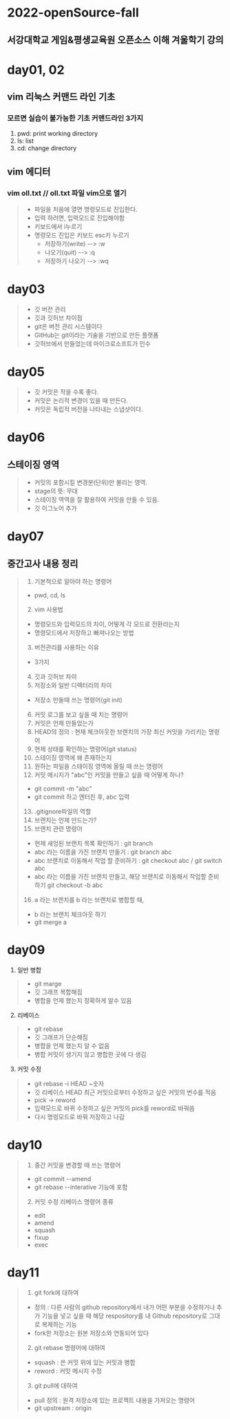 2022-openSource-fall
=====================
서강대학교 게임&amp;평생교육원 오픈소스 이해 겨울학기 강의
--------------------------------------------------------

# day01, 02
## vim 리눅스 커맨드 라인 기초
### 모르면 실습이 불가능한 기초 커맨드라인 3가지
1. pwd: print working directory
2. ls: list
3. cd: change directory
## vim 에디터
### vim oll.txt // oll.txt 파일 vim으로 열기
> * 파일을 처음에 열면 명령모드로 진입한다.
> * 입력 하려면, 입력모드로 진입해야함
>  * 키보드에서 i누르기
> * 명령모드 진입은 키보드 esc키 누르기
>   * 저장하기(write) --> :w
>   * 나오기(quit) --> :q
>   * 저장하기 나오기 --> :wq

# day03
> * 깃 버전 관리
> * 깃과 깃허브 차이점
>  * git은 버전 관리 시스템이다
>  * GitHub는 git이라는 기술을 기반으로 만든 플랫폼
>   * 깃허브에서 만들었는데 마이크로소프트가 인수

# day05
> * 깃 커밋은 작을 수록 좋다.
> * 커밋은 논리적 변경이 있을 때 만든다.
> * 커밋은 독립적 버전을 나타내는 스냅샷이다.

# day06
## 스테이징 영역
> * 커밋의 포함시킬 변경분(단위)만 불리는 영역.
>  * stage의 뜻: 무대
> * 스테이징 역역을 잘 활용하여 커밋을 만들 수 있음.
> * 깃 이그노어 추가

# day07
## 중간고사 내용 정리
> 1. 기본적으로 알아야 하는 명령어
>  * pwd, cd, ls
> 2. vim 사용법
>  * 명령모드와 입력모드의 차이, 어떻게 각 모드로 전환라는지
>  * 명령모드에서 저장하고 빠져나오는 방법
> 3. 버전관리를 사용하는 이유
>  * 3가지
> 4. 깃과 깃허브 차이
> 5. 저장소와 일반 디렉터리의 차이
>  * 저장소 만들때 쓰는 명령어(git init)
> 6. 커밋 로그를 보고 싶을 때 치는 명령어
> 7. 커밋은 언제 만들었는가
> 8. HEAD의 정의 : 현재 체크아웃한 브렌치의 가장 최신 커밋을 가리키는 명령어
> 9. 현제 상태를 확인하는 명령어(git status)
> 10. 스테이징 영역에 왜 존재하는지
> 11. 원하는 파일을 스테이징 영역에 올릴 때 쓰는 명령어
> 12. 커밋 메시지가 "abc"인 커밋을 만들고 싶을 때 어떻게 하나?
>  * git commit -m "abc"
>  * git commit 하고 엔터친 후, abc 입력
> 13. .gitignore파일의 역할
> 14. 브랜치는 언제 만드는가?
> 15. 브랜치 관련 명령어
>  * 현제 새엉된 브랜치 목록 확인하기 : git branch
>  * abc 라는 이름을 가진 브랜치 만들기 : git branch abc
>  * abc 브랜치로 이동해서 작업 할 준비하기 : git checkout abc / git switch abc
>  * abc 라는 이름을 가진 브랜치 만들고, 해당 브랜치로 이동해서 작업할 준비하기  git checkout -b abc
> 16. a 라는 브랜치를 b 라는 브랜치로 병합할 때,
>  * b 라는 브랜치 체크아웃 하기
>  * git merge a

# day09
1. 일반 병합
> * git marge
>  * 깃 그래프 복합해짐
>  * 병합을 언제 했는지 정확하게 알수 있음
2. 리베이스
> * git rebase
>  * 깃 그래프가 단순해짐
>  * 병합을 언제 했는지 알 수 없음
>  * 병합 커밋이 생기지 않고 병합한 곳에 다 생김
3. 커밋 수정
> * git rebase -i HEAD ~숫자
>  * 깃 리베이스 HEAD 최근 커밋으로부터 수정하고 싶은 커밋의 번수를 적음
> * pick -> reword
>  * 입력모드로 바뀌 수정하고 싶은 커밋의 pick를 reword로 바꿔씀
>  * 다시 명령모드로 바꿔 저장하고 나감

# day10
> 1. 중간 커밋을 변경할 때 쓰는 명령어
>  * git commit --amend
>   * git rebase --interative 기능에 포함
> 2. 커밋 수정 리베이스 명령어 종류
>  * edit
>  * amend
>  * squash
>  * fixup
>  * exec

# day11
> 1. git fork에 대하여
>  * 정의 : 다른 사람의 github repository에서 내가 어떤 부분을 수정하거나 추가 기능을 넣고 싶을 때 해당 respository를 내 Github repository로 그대로 복제하는 기능
>  * fork한 저장소는 원본 저장소와 연동되어 있다
> 2. git rebase 명령어에 대하여
>  * squash : 쓴 커밋 위에 있는 커밋과 병합
>  * reword : 커밋 메시지 수정
> 3. git pull에 대하여
>  * pull 정의 : 원격 저장소에 있는 프로젝트 내용을 가져오는 명령어
>  * git upstream : origin